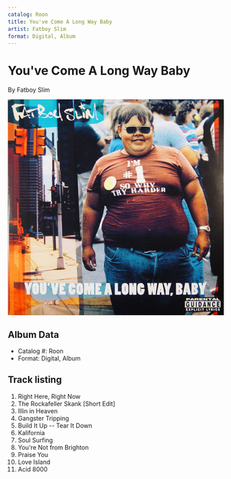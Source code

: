 ```yaml
---
catalog: Roon
title: You've Come A Long Way Baby
artist: Fatboy Slim
format: Digital, Album
---
```


# You've Come A Long Way Baby

By Fatboy Slim

![](../../assets/albumcovers/Fatboy_Slim-Youve_Come_A_Long_Way_Baby.png)

## Album Data

- Catalog #: Roon
- Format: Digital, Album


## Track listing


1. Right Here, Right Now
2. The Rockafeller Skank [Short Edit]
3. Illin in Heaven
4. Gangster Tripping
5. Build It Up -- Tear It Down
6. Kalifornia
7. Soul Surfing
8. You're Not from Brighton
9. Praise You
10. Love Island
11. Acid 8000

